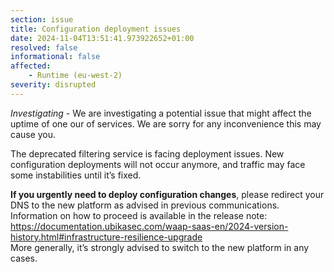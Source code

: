 ```yaml
---
section: issue
title: Configuration deployment issues
date: 2024-11-04T13:51:41.973922652+01:00
resolved: false
informational: false
affected:
    - Runtime (eu-west-2)
severity: disrupted
---
```

*Investigating* - We are investigating a potential issue that might affect the uptime of one our of services. We are sorry for any inconvenience this may cause you.

The deprecated filtering service is facing deployment issues. New configuration deployments will not occur anymore, and traffic may face some instabilities until it’s fixed.

**If you urgently need to deploy configuration changes**, please redirect your DNS to the new platform as advised in previous communications. Information on how to proceed is available in the release note: https://documentation.ubikasec.com/waap-saas-en/2024-version-history.html#infrastructure-resilience-upgrade  
More generally, it’s strongly advised to switch to the new platform in any cases.
